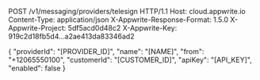 POST /v1/messaging/providers/telesign HTTP/1.1
Host: cloud.appwrite.io
Content-Type: application/json
X-Appwrite-Response-Format: 1.5.0
X-Appwrite-Project: 5df5acd0d48c2
X-Appwrite-Key: 919c2d18fb5d4...a2ae413da83346ad2

{
  "providerId": "[PROVIDER_ID]",
  "name": "[NAME]",
  "from": "+12065550100",
  "customerId": "[CUSTOMER_ID]",
  "apiKey": "[API_KEY]",
  "enabled": false
}
